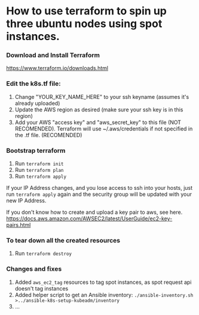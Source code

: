 # How to use terraform to spin up three ubuntu nodes using spot instances.

### Download and Install Terraform

https://www.terraform.io/downloads.html

### Edit the k8s.tf file:

1. Change "YOUR_KEY_NAME_HERE" to your ssh keyname (assumes it's already uploaded)
2. Update the AWS region as desired (make sure your ssh key is in this region)
3. Add your AWS "access key" and "aws_secret_key" to this file (NOT RECOMENDED).
   Terraform will use ~/.aws/credentials if not specified in the .tf file. (RECOMENDED)

### Bootstrap terraform

1. Run `terraform init`
2. Run `terraform plan`
3. Run `terraform apply`

If your IP Address changes, and you lose access to ssh into your hosts, just run `terraform apply` again and the security group will be updated with your new IP Address.

If you don't know how to create and upload a key pair to aws, see here.
https://docs.aws.amazon.com/AWSEC2/latest/UserGuide/ec2-key-pairs.html

### To tear down all the created resources

1. Run `terraform destroy`

### Changes and fixes

1. Added `aws_ec2_tag` resources to tag spot instances, as spot request api doesn't tag instances
1. Added helper script to get an Ansible inventory:
   `./ansible-inventory.sh >../ansible-k8s-setup-kubeadm/inventory`
1. ...
